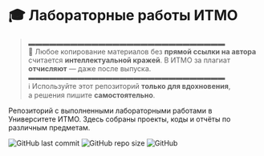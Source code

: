 # 🎓 Лабораторные работы ИТМО

> ▬▬▬▬▬▬▬▬▬▬▬▬▬▬▬▬▬▬▬▬▬▬▬▬▬▬▬▬  
> 🔞 Любое копирование материалов без **прямой ссылки на автора**  
> считается **интеллектуальной кражей**. В ИТМО за плагиат  
> **отчисляют** — даже после выпуска.  
> ▬▬▬▬▬▬▬▬▬▬▬▬▬▬▬▬▬▬▬▬▬▬▬▬▬▬▬▬  
> ℹ️ Используйте этот репозиторий **только для вдохновения**,  
> а решения пишите **самостоятельно**.


Репозиторий с выполненными лабораторными работами в Университете ИТМО. Здесь собраны проекты, коды и отчёты по различным предметам.

![GitHub last commit](https://img.shields.io/github/last-commit/shhuubb/Itmo_labs?style=flat-square)
![GitHub repo size](https://img.shields.io/github/repo-size/shhuubb/Itmo_labs?style=flat-square)
![GitHub](https://img.shields.io/github/license/shhuubb/Itmo_labs?style=flat-square)

